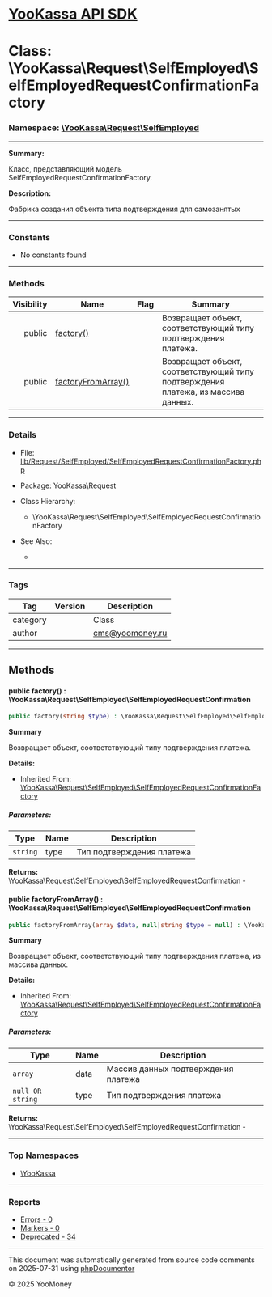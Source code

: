 # [YooKassa API SDK](../home.md)

# Class: \YooKassa\Request\SelfEmployed\SelfEmployedRequestConfirmationFactory
### Namespace: [\YooKassa\Request\SelfEmployed](../namespaces/yookassa-request-selfemployed.md)
---
**Summary:**

Класс, представляющий модель SelfEmployedRequestConfirmationFactory.

**Description:**

Фабрика создания объекта типа подтверждения для самозанятых

---
### Constants
* No constants found

---
### Methods
| Visibility | Name | Flag | Summary |
| ----------:| ---- | ---- | ------- |
| public | [factory()](../classes/YooKassa-Request-SelfEmployed-SelfEmployedRequestConfirmationFactory.md#method_factory) |  | Возвращает объект, соответствующий типу подтверждения платежа. |
| public | [factoryFromArray()](../classes/YooKassa-Request-SelfEmployed-SelfEmployedRequestConfirmationFactory.md#method_factoryFromArray) |  | Возвращает объект, соответствующий типу подтверждения платежа, из массива данных. |

---
### Details
* File: [lib/Request/SelfEmployed/SelfEmployedRequestConfirmationFactory.php](../../lib/Request/SelfEmployed/SelfEmployedRequestConfirmationFactory.php)
* Package: YooKassa\Request
* Class Hierarchy:
  * \YooKassa\Request\SelfEmployed\SelfEmployedRequestConfirmationFactory

* See Also:
  * [](https://yookassa.ru/developers/api)

---
### Tags
| Tag | Version | Description |
| --- | ------- | ----------- |
| category |  | Class |
| author |  | cms@yoomoney.ru |

---
## Methods
<a name="method_factory" class="anchor"></a>
#### public factory() : \YooKassa\Request\SelfEmployed\SelfEmployedRequestConfirmation

```php
public factory(string $type) : \YooKassa\Request\SelfEmployed\SelfEmployedRequestConfirmation
```

**Summary**

Возвращает объект, соответствующий типу подтверждения платежа.

**Details:**
* Inherited From: [\YooKassa\Request\SelfEmployed\SelfEmployedRequestConfirmationFactory](../classes/YooKassa-Request-SelfEmployed-SelfEmployedRequestConfirmationFactory.md)

##### Parameters:
| Type | Name | Description |
| ---- | ---- | ----------- |
| <code lang="php">string</code> | type  | Тип подтверждения платежа |

**Returns:** \YooKassa\Request\SelfEmployed\SelfEmployedRequestConfirmation - 


<a name="method_factoryFromArray" class="anchor"></a>
#### public factoryFromArray() : \YooKassa\Request\SelfEmployed\SelfEmployedRequestConfirmation

```php
public factoryFromArray(array $data, null|string $type = null) : \YooKassa\Request\SelfEmployed\SelfEmployedRequestConfirmation
```

**Summary**

Возвращает объект, соответствующий типу подтверждения платежа, из массива данных.

**Details:**
* Inherited From: [\YooKassa\Request\SelfEmployed\SelfEmployedRequestConfirmationFactory](../classes/YooKassa-Request-SelfEmployed-SelfEmployedRequestConfirmationFactory.md)

##### Parameters:
| Type | Name | Description |
| ---- | ---- | ----------- |
| <code lang="php">array</code> | data  | Массив данных подтверждения платежа |
| <code lang="php">null OR string</code> | type  | Тип подтверждения платежа |

**Returns:** \YooKassa\Request\SelfEmployed\SelfEmployedRequestConfirmation - 



---

### Top Namespaces

* [\YooKassa](../namespaces/yookassa.md)

---

### Reports
* [Errors - 0](../reports/errors.md)
* [Markers - 0](../reports/markers.md)
* [Deprecated - 34](../reports/deprecated.md)

---

This document was automatically generated from source code comments on 2025-07-31 using [phpDocumentor](http://www.phpdoc.org/)

&copy; 2025 YooMoney